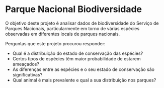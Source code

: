 # Parque Nacional Biodiversidade

O objetivo deste projeto é analisar dados de biodiversidade do Serviço de Parques Nacionais, particularmente em torno de várias espécies observadas em diferentes locais de parques nacionais.

Perguntas que este projeto procurou responder:

- Qual é a distribuição do estado de conservação das espécies?
- Certos tipos de espécies têm maior probabilidade de estarem ameaçados?
- As diferenças entre as espécies e o seu estado de conservação são significativas?
- Qual animal é mais prevalente e qual a sua distribuição nos parques?